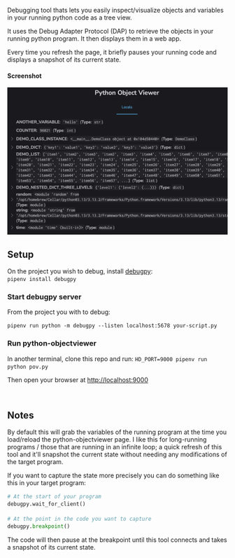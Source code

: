 Debugging tool thats lets you easily inspect/visualize objects and variables in your running python code as a tree view.  

It uses the Debug Adapter Protocol (DAP) to retrieve the objects in your running python program. It then displays them in a web app.  

Every time you refresh the page, it briefly pauses your running code and displays a snapshot of its current state.  



#### Screenshot
![Screenshot](screenshot.png)


## Setup
On the project you wish to debug, install [debugpy](https://github.com/microsoft/debugpy):  
`pipenv install debugpy`



### Start debugpy server
From the project you with to debug:
```
pipenv run python -m debugpy --listen localhost:5678 your-script.py
```

### Run python-objectviewer
In another terminal, clone this repo and run:
`HD_PORT=9000 pipenv run python pov.py`

Then open your browser at [http://localhost:9000](http://localhost:9000)

&nbsp; 

## Notes
By default this will grab the variables of the running program at the time you load/reload the python-objectviewer page. I like this for long-running programs / those that are running in an infinite loop; a quick refresh of this tool and it'll snapshot the current state without needing any modifications of the target program. 

If you want to capture the state more precisely you can do something like this in your target program:

```python
# At the start of your program
debugpy.wait_for_client()

# At the point in the code you want to capture
debugpy.breakpoint()
```

The code will then pause at the breakpoint until this tool connects and takes a snapshot of its current state. 